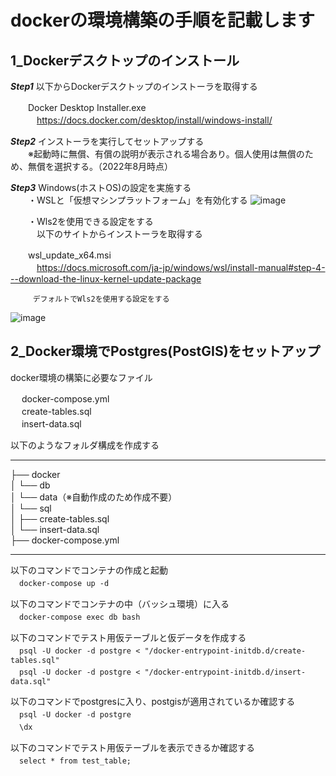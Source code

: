 # dockerの環境構築の手順を記載します
## 1_Dockerデスクトップのインストール  

***Step1*** 以下からDockerデスクトップのインストーラを取得する  

　　Docker Desktop Installer.exe  
　　　https://docs.docker.com/desktop/install/windows-install/  

***Step2*** インストーラを実行してセットアップする  
　　※起動時に無償、有償の説明が表示される場合あり。個人使用は無償のため、無償を選択する。（2022年8月時点）  

***Step3*** Windows(ホストOS)の設定を実施する  
  　　・WSLと「仮想マシンプラットフォーム」を有効化する
![image](https://user-images.githubusercontent.com/115159924/194710488-96ddfb7c-27d7-4bcf-8c11-ae8a58a8fd1c.png)

  　　・Wls2を使用できる設定をする  
    　　　以下のサイトからインストーラを取得する  
       
　　wsl_update_x64.msi  
　　　https://docs.microsoft.com/ja-jp/windows/wsl/install-manual#step-4---download-the-linux-kernel-update-package  

    　　　デフォルトでWls2を使用する設定をする

![image](https://user-images.githubusercontent.com/115159924/194710730-e2324647-adda-4f10-9b2d-9e7a80a34075.png)  


## 2_Docker環境でPostgres(PostGIS)をセットアップ  

docker環境の構築に必要なファイル  

　 docker-compose.yml  
　 create-tables.sql  
　 insert-data.sql  

以下のようなフォルダ構成を作成する  
______________________________________________________________________________________________________________  
├── docker  
│   └── db  
│       └── data（※自動作成のため作成不要）  
│       └── sql  
│           ├── create-tables.sql  
│           └── insert-data.sql  
├── docker-compose.yml  

______________________________________________________________________________________________________________  

以下のコマンドでコンテナの作成と起動  
　`docker-compose up -d`  

以下のコマンドでコンテナの中（バッシュ環境）に入る  
　`docker-compose exec db bash`  

以下のコマンドでテスト用仮テーブルと仮データを作成する  
　`psql -U docker -d postgre < "/docker-entrypoint-initdb.d/create-tables.sql"`  
　`psql -U docker -d postgre < "/docker-entrypoint-initdb.d/insert-data.sql"`  

以下のコマンドでpostgresに入り、postgisが適用されているか確認する  
　`psql -U docker -d postgre`  
　`\dx`  

以下のコマンドでテスト用仮テーブルを表示できるか確認する  
　`select * from test_table;`  

